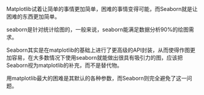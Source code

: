 Matplotlib试着让简单的事情更加简单，困难的事情变得可能，而Seaborn就是让困难的东西更加简单。

seaborn是针对统计绘图的，一般来说，seaborn能满足数据分析90%的绘图需求。

Seaborn其实是在matplotlib的基础上进行了更高级的API封装，从而使得作图更加容易，在大多数情况下使用seaborn就能做出很具有吸引力的图，应该把Seaborn视为matplotlib的补充，而不是替代物。

用matplotlib最大的困难是其默认的各种参数，而Seaborn则完全避免了这一问题。